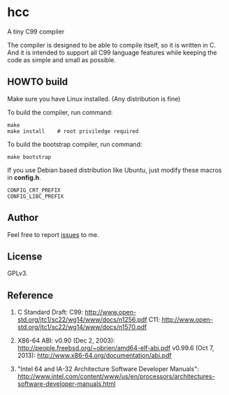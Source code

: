 # hcc
A tiny C99 compiler

The compiler is designed to be able to compile itself, so it is written in C. And it is intended to support all C99 language features while keeping the code as simple and small as possible.


HOWTO build
----------------
Make sure you have Linux installed. (Any distribution is fine)

To build the compiler, run command:

```
make
make install	# root priviledge required 
```

To build the bootstrap compiler, run command:

```
make bootstrap
```

If you use Debian based distribution like Ubuntu, just modify these macros in **config.h**.

```
CONFIG_CRT_PREFIX
CONFIG_LIBC_PREFIX
```


Author
-------
Feel free to report [issues](https://github.com/huangguiyang/hcc/issues) to me.


License
-------
GPLv3.


Reference
---------
1. C Standard Draft: 
    C99: http://www.open-std.org/jtc1/sc22/wg14/www/docs/n1256.pdf
    C11: http://www.open-std.org/jtc1/sc22/wg14/www/docs/n1570.pdf

2. X86-64 ABI: 
    v0.90 (Dec 2, 2003): http://people.freebsd.org/~obrien/amd64-elf-abi.pdf
    v0.99.6 (Oct 7, 2013): http://www.x86-64.org/documentation/abi.pdf

3. "Intel 64 and IA-32 Architecture Software Developer Manuals": 
http://www.intel.com/content/www/us/en/processors/architectures-software-developer-manuals.html
